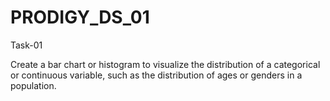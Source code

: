 # PRODIGY_DS_01
Task-01

Create a bar chart or histogram to visualize the distribution of a categorical or continuous variable, such as the distribution of ages or genders in a population.
